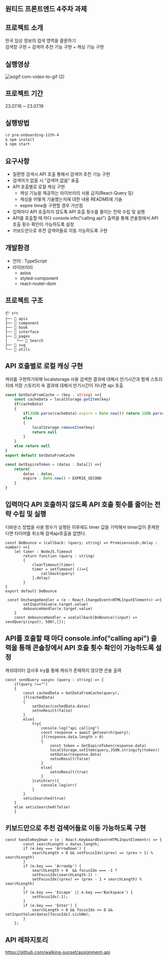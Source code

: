 ## 원티드 프론트엔드 4주차 과제

## 프로젝트 소개
한국 임상 정보의 검색 영역을 클론하기 <br/>
검색창 구현 + 검색어 추천 기능 구현 + 캐싱 기능 구현

## 실행영상
![ezgif com-video-to-gif (2)](https://github.com/kwonja/pre-onboarding-11th-4/assets/42410000/b48caf90-4266-4af3-8ae6-0b812fc66188)
## 프로젝트 기간
23.07.16 ~ 23.07.19

## 실행방법
 ```zsh
 cd pre-onboarding-11th-4
 $ npm install
 $ npm start
 ```
## 요구사항
- 질환명 검색시 API 호출 통해서 검색어 추천 기능 구현
- 검색어가 없을 시 “검색어 없음” 표출
- API 호출별로 로컬 캐싱 구현
  - 캐싱 기능을 제공하는 라이브러리 사용 금지(React-Query 등)
  - 캐싱을 어떻게 기술했는지에 대한 내용 README에 기술
  - expire time을 구현할 경우 가산점
- 입력마다 API 호출하지 않도록 API 호출 횟수를 줄이는 전략 수립 및 실행
- API를 호출할 때 마다 console.info("calling api") 출력을 통해 콘솔창에서 API 호출 횟수 확인이 가능하도록 설정
- 키보드만으로 추천 검색어들로 이동 가능하도록 구현

## 개발환경
- 언어 : TypeScript
- 라이브러리
  - axios
  - styled-component
  - react-router-dom
## 프로젝트 구조
```
📦 src
├── 📂 apis
├── 📂 component
├── 📂 hook
├── 📂 interface
├── 📂 pages
│    └── 📂 Search
├── 📂 svg
└── 📂 utils
```
## API 호출별로 로컬 캐싱 구현
캐쉬를 구현하기위해 localstorage 사용
검색한 결과에 대해서 만기시간과 함께 스토리지에 저장
스토리지 속 결과에 대해서 만기시간이 지나면 api 호출
```ts
const GetDataFromCache = (key : string) =>{
    const cacheData = localStorage.getItem(key)
    if(cacheData)
    {
        if(JSON.parse(cacheData).expire > Date.now()) return JSON.parse(cacheData)
        else
        {
            localStorage.removeItem(key)
            return null
        }
    }
    else return null
}
export default GetDataFromCache
```
```ts
const GetExpireToken = (datas : Data[]) =>{
    return{
        datas : datas,
        expire : Date.now() + EXPRIE_SECOND
    }
}
```
## 입력마다 API 호출하지 않도록 API 호출 횟수를 줄이는 전략 수립 및 실행
디바운스 방법을 사용
함수가 실행된 이후에도 timer 값을 기억해서 timer값이 존재한다면 타이머를 취소해 검색api호출을 없앤다.
```tsx
const DeBounce = (callback: (query: string) => Promise<void>,delay : number) =>{
    let timer : NodeJS.Timeout
        return function (query : string)
        {
            clearTimeout(timer)
            timer = setTimeout( ()=>{
                callback(query)
            },delay)
        }
}
export default DeBounce
```
```tsx
 const OnchangeHandler = (e : React.ChangeEvent<HTMLInputElement>) =>{
        setInputValue(e.target.value)
        debounceHandler(e.target.value)
    }
    const debounceHandler = useCallback(DeBounce((input) => sendQuery(input), 500),[]);
```
## API를 호출할 때 마다 console.info("calling api") 출력을 통해 콘솔창에서 API 호출 횟수 확인이 가능하도록 설정
캐쉬데이터 검사후 try를 통해 캐쉬가 존재하지 않으면 콘솔 출력
```tsx
const sendQuery =async (query : string) => {
    if(query !=="")
    {
        const cachedData = GetDataFromCache(query);
        if(cachedData)
        {
            setDatas(cachedData.datas)
            setnoResult(false)
        }
        else{
            try{
                console.log("api calling")
                const response = await getsearch(query);
                if(response.data.length > 0)
                {
                    const token = GetExpireToken(response.data)
                    localStorage.setItem(query,JSON.stringify(token))
                    setDatas(response.data)
                    setnoResult(false)
                }
                else{
                    setnoResult(true)
                }
            }catch(err){
                console.log(err)
            }
        }
        setisSearched(true)
    }
    else setisSearched(false)
    }
```
## 키보드만으로 추천 검색어들로 이동 가능하도록 구현
```tsx
const handleKeyDown = (e : React.KeyboardEvent<HTMLInputElement>) => {
		const searchLength = datas.length;
		if (e.key === 'ArrowDown') {
			searchLength > 0 && setFocusIdx((prev) => (prev + 1) % searchLength)
		}
		if (e.key === 'ArrowUp') {
			searchLength > 0  && focusIdx === -1 ? 
            setFocusIdx(searchLength-1) :
            setFocusIdx((prev) => (prev - 1 + searchLength) % searchLength)
		}
		if (e.key === 'Escape' || e.key ==='Backspace') {
			setFocusIdx(-1);
		}
		if (e.key === 'Enter') {
			searchLength > 0 && focusIdx >= 0 && setInputValue(datas[focusIdx].sickNm);
		}
	};
```
## API 레파지토리
https://github.com/walking-sunset/assignment-api
